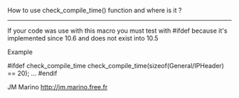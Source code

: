 How to use check_compile_time() function and where is it ?

----
If your code was use with this macro you must test with #ifdef because it's implemented since 10.6 and does not exist into 10.5

Example

    
#ifdef check_compile_time
check_compile_time(sizeof(General/IPHeader) == 20);
...
#endif


JM Marino http://jm.marino.free.fr